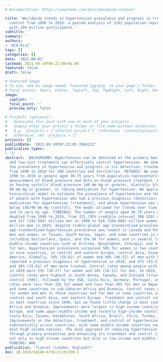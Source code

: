 ```yaml
---
# Documentation: https://wowchemy.com/docs/managing-content/

title: 'Worldwide trends in hypertension prevalence and progress in treatment and
  control from 1990 to 2019: a pooled analysis of 1201 population-representative studies
  with 104 million participants.'
subtitle: ''
summary: ''
authors:
- 'NCD-RisC'
tags: []
categories: []
date: '2021-08-01'
lastmod: 2021-09-10T08:22:06+01:00
featured: false
draft: false

# Featured image
# To use, add an image named `featured.jpg/png` to your page's folder.
# Focal points: Smart, Center, TopLeft, Top, TopRight, Left, Right, BottomLeft, Bottom, BottomRight.
image:
  caption: ''
  focal_point: ''
  preview_only: false

# Projects (optional).
#   Associate this post with one or more of your projects.
#   Simply enter your project's folder or file name without extension.
#   E.g. `projects = ["internal-project"]` references `content/project/deep-learning/index.md`.
#   Otherwise, set `projects = []`.
projects: []
publishDate: '2021-09-10T07:22:05.704621Z'
publication_types:
- '2'
abstract: 'BACKGROUND: Hypertension can be detected at the primary health-care level
  and low-cost treatments can effectively control hypertension. We aimed to measure
  the prevalence of hypertension and progress in its detection, treatment, and control
  from 1990 to 2019 for 200 countries and territories. METHODS: We used data from
  1990 to 2019 on people aged 30-79 years from population-representative studies with
  measurement of blood pressure and data on blood pressure treatment. We defined hypertension
  as having systolic blood pressure 140 mm Hg or greater, diastolic blood pressure
  90 mm Hg or greater, or taking medication for hypertension. We applied a Bayesian
  hierarchical model to estimate the prevalence of hypertension and the proportion
  of people with hypertension who had a previous diagnosis (detection), who were taking
  medication for hypertension (treatment), and whose hypertension was controlled to
  below 140/90 mm Hg (control). The model allowed for trends over time to be non-linear
  and to vary by age. FINDINGS: The number of people aged 30-79 years with hypertension
  doubled from 1990 to 2019, from 331 (95% credible interval 306-359) million women
  and 317 (292-344) million men in 1990 to 626 (584-668) million women and 652 (604-698)
  million men in 2019, despite stable global age-standardised prevalence. In 2019,
  age-standardised hypertension prevalence was lowest in Canada and Peru for both
  men and women; in Taiwan, South Korea, Japan, and some countries in western Europe
  including Switzerland, Spain, and the UK for women; and in several low-income and
  middle-income countries such as Eritrea, Bangladesh, Ethiopia, and Solomon Islands
  for men. Hypertension prevalence surpassed 50% for women in two countries and men
  in nine countries, in central and eastern Europe, central Asia, Oceania, and Latin
  America. Globally, 59% (55-62) of women and 49% (46-52) of men with hypertension
  reported a previous diagnosis of hypertension in 2019, and 47% (43-51) of women
  and 38% (35-41) of men were treated. Control rates among people with hypertension
  in 2019 were 23% (20-27) for women and 18% (16-21) for men. In 2019, treatment and
  control rates were highest in South Korea, Canada, and Iceland (treatment >70%;
  control >50%), followed by the USA, Costa Rica, Germany, Portugal, and Taiwan. Treatment
  rates were less than 25% for women and less than 20% for men in Nepal, Indonesia,
  and some countries in sub-Saharan Africa and Oceania. Control rates were below 10%
  for women and men in these countries and for men in some countries in north Africa,
  central and south Asia, and eastern Europe. Treatment and control rates have improved
  in most countries since 1990, but we found little change in most countries in sub-Saharan
  Africa and Oceania. Improvements were largest in high-income countries, central
  Europe, and some upper-middle-income and recently high-income countries including
  Costa Rica, Taiwan, Kazakhstan, South Africa, Brazil, Chile, Turkey, and Iran. INTERPRETATION:
  Improvements in the detection, treatment, and control of hypertension have varied
  substantially across countries, with some middle-income countries now outperforming
  most high-income nations. The dual approach of reducing hypertension prevalence
  through primary prevention and enhancing its treatment and control is achievable
  not only in high-income countries but also in low-income and middle-income settings.
  FUNDING: WHO.'
publication: '*Lancet (London, England)*'
doi: 10.1016/S0140-6736(21)01330-1
---
```

